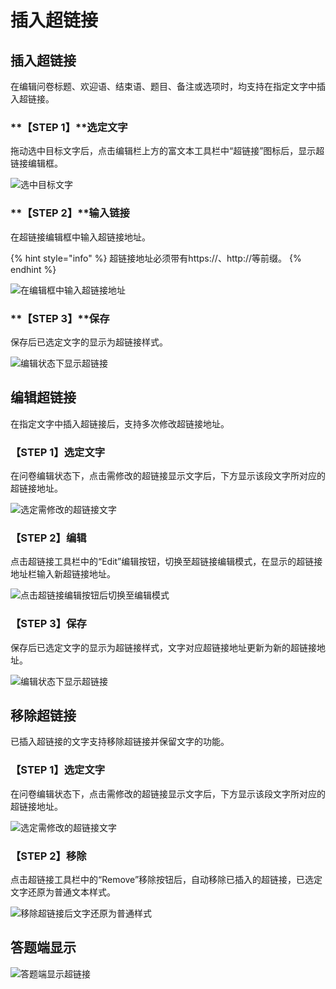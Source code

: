 # 插入超链接

## 插入超链接

在编辑问卷标题、欢迎语、结束语、题目、备注或选项时，均支持在指定文字中插入超链接。

### **【STEP 1】**选定文字

拖动选中目标文字后，点击编辑栏上方的富文本工具栏中“超链接”图标后，显示超链接编辑框。

![&#x9009;&#x4E2D;&#x76EE;&#x6807;&#x6587;&#x5B57;](../../.gitbook/assets/image%20%2818%29.png)



### **【STEP 2】**输入链接

在超链接编辑框中输入超链接地址。

{% hint style="info" %}
超链接地址必须带有https://、http://等前缀。
{% endhint %}

![&#x5728;&#x7F16;&#x8F91;&#x6846;&#x4E2D;&#x8F93;&#x5165;&#x8D85;&#x94FE;&#x63A5;&#x5730;&#x5740;](../../.gitbook/assets/image%20%289%29.png)



### **【STEP 3】**保存

保存后已选定文字的显示为超链接样式。

![&#x7F16;&#x8F91;&#x72B6;&#x6001;&#x4E0B;&#x663E;&#x793A;&#x8D85;&#x94FE;&#x63A5;](../../.gitbook/assets/image%20%2815%29.png)

## 编辑超链接

在指定文字中插入超链接后，支持多次修改超链接地址。

### 【STEP 1】选定文字

在问卷编辑状态下，点击需修改的超链接显示文字后，下方显示该段文字所对应的超链接地址。

![&#x9009;&#x5B9A;&#x9700;&#x4FEE;&#x6539;&#x7684;&#x8D85;&#x94FE;&#x63A5;&#x6587;&#x5B57;](../../.gitbook/assets/image%20%28153%29.png)

### 【STEP 2】编辑

点击超链接工具栏中的“Edit”编辑按钮，切换至超链接编辑模式，在显示的超链接地址栏输入新超链接地址。

![&#x70B9;&#x51FB;&#x8D85;&#x94FE;&#x63A5;&#x7F16;&#x8F91;&#x6309;&#x94AE;&#x540E;&#x5207;&#x6362;&#x81F3;&#x7F16;&#x8F91;&#x6A21;&#x5F0F;](../../.gitbook/assets/image%20%285%29.png)



### 【STEP 3】保存

保存后已选定文字的显示为超链接样式，文字对应超链接地址更新为新的超链接地址。

![&#x7F16;&#x8F91;&#x72B6;&#x6001;&#x4E0B;&#x663E;&#x793A;&#x8D85;&#x94FE;&#x63A5;](../../.gitbook/assets/image%20%2815%29.png)



## 移除超链接

已插入超链接的文字支持移除超链接并保留文字的功能。

### 【STEP 1】选定文字

在问卷编辑状态下，点击需修改的超链接显示文字后，下方显示该段文字所对应的超链接地址。

![&#x9009;&#x5B9A;&#x9700;&#x4FEE;&#x6539;&#x7684;&#x8D85;&#x94FE;&#x63A5;&#x6587;&#x5B57;](../../.gitbook/assets/image%20%28153%29.png)

### 【STEP 2】移除

点击超链接工具栏中的“Remove”移除按钮后，自动移除已插入的超链接，已选定文字还原为普通文本样式。

![&#x79FB;&#x9664;&#x8D85;&#x94FE;&#x63A5;&#x540E;&#x6587;&#x5B57;&#x8FD8;&#x539F;&#x4E3A;&#x666E;&#x901A;&#x6837;&#x5F0F;](../../.gitbook/assets/image%20%28204%29.png)

## **答题端显示**

![&#x7B54;&#x9898;&#x7AEF;&#x663E;&#x793A;&#x8D85;&#x94FE;&#x63A5;](../../.gitbook/assets/image%20%28261%29.png)

